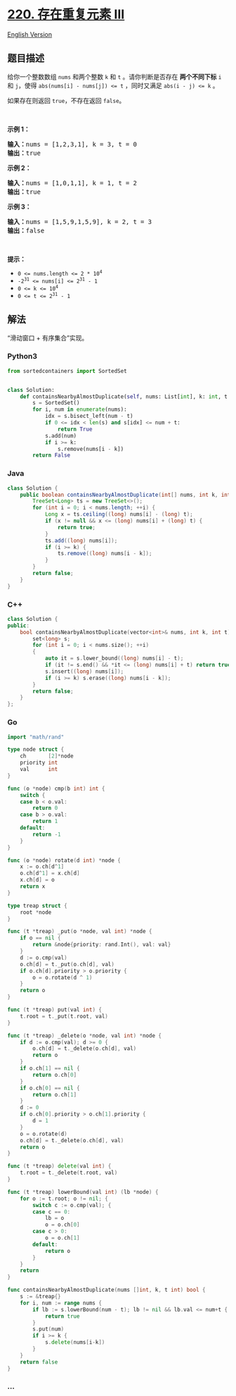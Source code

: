# [220. 存在重复元素 III](https://leetcode-cn.com/problems/contains-duplicate-iii)

[English Version](/solution/0200-0299/0220.Contains%20Duplicate%20III/README_EN.md)

## 题目描述

<!-- 这里写题目描述 -->

<p>给你一个整数数组 <code>nums</code> 和两个整数 <code>k</code> 和 <code>t</code> 。请你判断是否存在 <b>两个不同下标</b> <code>i</code> 和 <code>j</code>，使得 <code>abs(nums[i] - nums[j]) <= t</code> ，同时又满足 <code>abs(i - j) <= k</code><em> </em>。</p>

<p>如果存在则返回 <code>true</code>，不存在返回 <code>false</code>。</p>

<p> </p>

<p><strong>示例 1：</strong></p>

<pre>
<strong>输入：</strong>nums = [1,2,3,1], k<em> </em>= 3, t = 0
<strong>输出：</strong>true</pre>

<p><strong>示例 2：</strong></p>

<pre>
<strong>输入：</strong>nums = [1,0,1,1], k<em> </em>=<em> </em>1, t = 2
<strong>输出：</strong>true</pre>

<p><strong>示例 3：</strong></p>

<pre>
<strong>输入：</strong>nums = [1,5,9,1,5,9], k = 2, t = 3
<strong>输出：</strong>false</pre>

<p> </p>

<p><strong>提示：</strong></p>

<ul>
	<li><code>0 <= nums.length <= 2 * 10<sup>4</sup></code></li>
	<li><code>-2<sup>31</sup> <= nums[i] <= 2<sup>31</sup> - 1</code></li>
	<li><code>0 <= k <= 10<sup>4</sup></code></li>
	<li><code>0 <= t <= 2<sup>31</sup> - 1</code></li>
</ul>


## 解法

<!-- 这里可写通用的实现逻辑 -->

“滑动窗口 + 有序集合”实现。

<!-- tabs:start -->

### **Python3**

<!-- 这里可写当前语言的特殊实现逻辑 -->

```python
from sortedcontainers import SortedSet


class Solution:
    def containsNearbyAlmostDuplicate(self, nums: List[int], k: int, t: int) -> bool:
        s = SortedSet()
        for i, num in enumerate(nums):
            idx = s.bisect_left(num - t)
            if 0 <= idx < len(s) and s[idx] <= num + t:
                return True
            s.add(num)
            if i >= k:
                s.remove(nums[i - k])
        return False
```

### **Java**

<!-- 这里可写当前语言的特殊实现逻辑 -->

```java
class Solution {
    public boolean containsNearbyAlmostDuplicate(int[] nums, int k, int t) {
        TreeSet<Long> ts = new TreeSet<>();
        for (int i = 0; i < nums.length; ++i) {
            Long x = ts.ceiling((long) nums[i] - (long) t);
            if (x != null && x <= (long) nums[i] + (long) t) {
                return true;
            }
            ts.add((long) nums[i]);
            if (i >= k) {
                ts.remove((long) nums[i - k]);
            }
        }
        return false;
    }
}
```

### **C++**

```cpp
class Solution {
public:
    bool containsNearbyAlmostDuplicate(vector<int>& nums, int k, int t) {
        set<long> s;
        for (int i = 0; i < nums.size(); ++i)
        {
            auto it = s.lower_bound((long) nums[i] - t);
            if (it != s.end() && *it <= (long) nums[i] + t) return true;
            s.insert((long) nums[i]);
            if (i >= k) s.erase((long) nums[i - k]);
        }
        return false;
    }
};
```

### **Go**

```go
import "math/rand"

type node struct {
	ch       [2]*node
	priority int
	val      int
}

func (o *node) cmp(b int) int {
	switch {
	case b < o.val:
		return 0
	case b > o.val:
		return 1
	default:
		return -1
	}
}

func (o *node) rotate(d int) *node {
	x := o.ch[d^1]
	o.ch[d^1] = x.ch[d]
	x.ch[d] = o
	return x
}

type treap struct {
	root *node
}

func (t *treap) _put(o *node, val int) *node {
	if o == nil {
		return &node{priority: rand.Int(), val: val}
	}
	d := o.cmp(val)
	o.ch[d] = t._put(o.ch[d], val)
	if o.ch[d].priority > o.priority {
		o = o.rotate(d ^ 1)
	}
	return o
}

func (t *treap) put(val int) {
	t.root = t._put(t.root, val)
}

func (t *treap) _delete(o *node, val int) *node {
	if d := o.cmp(val); d >= 0 {
		o.ch[d] = t._delete(o.ch[d], val)
		return o
	}
	if o.ch[1] == nil {
		return o.ch[0]
	}
	if o.ch[0] == nil {
		return o.ch[1]
	}
	d := 0
	if o.ch[0].priority > o.ch[1].priority {
		d = 1
	}
	o = o.rotate(d)
	o.ch[d] = t._delete(o.ch[d], val)
	return o
}

func (t *treap) delete(val int) {
	t.root = t._delete(t.root, val)
}

func (t *treap) lowerBound(val int) (lb *node) {
	for o := t.root; o != nil; {
		switch c := o.cmp(val); {
		case c == 0:
			lb = o
			o = o.ch[0]
		case c > 0:
			o = o.ch[1]
		default:
			return o
		}
	}
	return
}

func containsNearbyAlmostDuplicate(nums []int, k, t int) bool {
	s := &treap{}
	for i, num := range nums {
		if lb := s.lowerBound(num - t); lb != nil && lb.val <= num+t {
			return true
		}
		s.put(num)
		if i >= k {
			s.delete(nums[i-k])
		}
	}
	return false
}
```

### **...**

```

```

<!-- tabs:end -->
